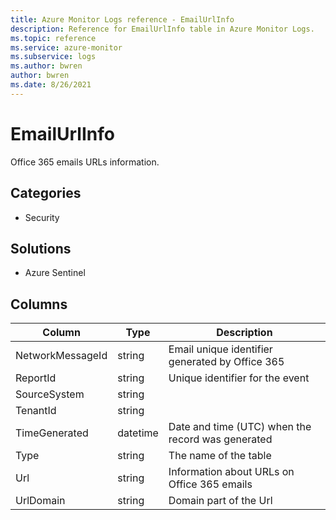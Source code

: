 ```yaml
---
title: Azure Monitor Logs reference - EmailUrlInfo
description: Reference for EmailUrlInfo table in Azure Monitor Logs.
ms.topic: reference
ms.service: azure-monitor
ms.subservice: logs
ms.author: bwren
author: bwren
ms.date: 8/26/2021
---
```


# EmailUrlInfo

 Office 365 emails URLs information.

## Categories

- Security
## Solutions

- Azure Sentinel




## Columns

|Column|Type|Description|
|---|---|---|
|NetworkMessageId|string|Email unique identifier generated by Office 365|
|ReportId|string|Unique identifier for the event|
|SourceSystem|string||
|TenantId|string||
|TimeGenerated|datetime|Date and time (UTC) when the record was generated|
|Type|string|The name of the table|
|Url|string|Information about URLs on Office 365 emails|
|UrlDomain|string|Domain part of the Url|
